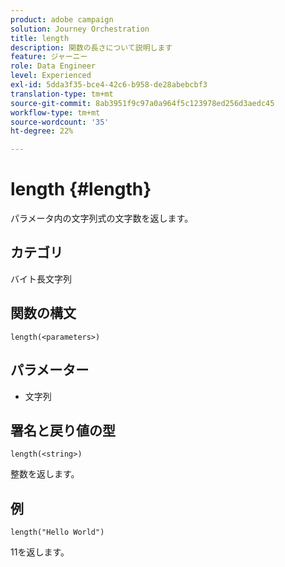 ```yaml
---
product: adobe campaign
solution: Journey Orchestration
title: length
description: 関数の長さについて説明します
feature: ジャーニー
role: Data Engineer
level: Experienced
exl-id: 5dda3f35-bce4-42c6-b958-de28abebcbf3
translation-type: tm+mt
source-git-commit: 8ab3951f9c97a0a964f5c123978ed256d3aedc45
workflow-type: tm+mt
source-wordcount: '35'
ht-degree: 22%

---
```


# length {#length}

パラメータ内の文字列式の文字数を返します。

## カテゴリ

 バイト長文字列

## 関数の構文

`length(<parameters>)`

## パラメーター

* 文字列

## 署名と戻り値の型

`length(<string>)`

整数を返します。

## 例

`length("Hello World")`

11を返します。
